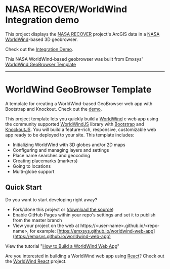 # NASA RECOVER/WorldWind Integration demo

This project displays the [NASA RECOVER](http://giscenter.isu.edu/research/Techpg/nasa_RECOVER/) project's ArcGIS data in a [NASA WorldWind](https://worldwind.arc.nasa.gov/web/)-based 3D geobrowser.

Check out the [Integration Demo](http://worldwind.earth/recover?folder=RECOVER3_BrianheadFire_UT&default=Fire%20Affected%20Vegetation%20(dNBR)).

This NASA WorldWind-based geobrowser was built from Emxsys' [WorldWind GeoBrowser Template](https://github.com/emxsys/worldwind-web-app)

---

# WorldWind GeoBrowser Template

A template for creating a WorldWind-based GeoBrowser web app with Bootstrap and Knockout. Check out the [demo](https://emxsys.github.io/worldwind-web-app).

This project template lets you quickly build a [WorldWind](https://worldwind.arc.nasa.gov/web/) c
web app using the community supported [WorldWindJS](https://emxsys.github.io/worldwindjs) library with 
[Bootstrap](https://getbootstrap.com/docs/4.0/getting-started/introduction/) and 
[KnockoutJS](http://knockoutjs.com/index.html). You will build a feature-rich, responsive, 
customizable web app ready to be deployed to your site. This template includes:

- Initializing WorldWind with 3D globes and/or 2D maps
- Configuring and managing layers and settings
- Place name searches and geocoding
- Creating placemarks (markers)
- Going to locations
- Multi-globe support


## Quick Start

Do you want to start developing right away? 

- Fork/clone this project or ([download the source](https://github.com/emxsys/worldwind-web-app/archive/master.zip))
- Enable GitHub Pages within your repo's settings and set it to publish from the master branch
- View your project on the web at https://\<user-name\>.github.io/\<repo-name\>, for example: [https://emxsys.github.io/worldwind-web-app](https://emxsys.github.io/worldwind-web-app) 

View the tutorial "[How to Build a WorldWind Web App](https://emxsys.github.io/worldwind-web-app-tutorial/)"

Are you interested in building a WorldWind web app using [React](https://reactjs.org)? 
Check out the [WorldWind React](https://github.com/emxsys/worldwind-react-app) project.

